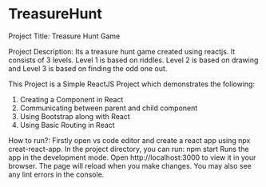 # TreasureHunt
Project Title: Treasure  Hunt Game

Project Description: Its a treasure hunt game created using reactjs. It consists of 3 levels. Level 1 is based on riddles. Level 2 is based on drawing and 
                     Level 3 is based on finding the odd one out.
                     
This Project is a Simple ReactJS Project which demonstrates the following:
 1. Creating a Component in React
 2. Communicating between parent and child component
 3. Using Bootstrap along with React
 4.  Using Basic Routing in React
 
How to run?: Firstly open vs code editor and create a react app using npx creat-react-app.
             In the project directory, you can run: npm start
             Runs the app in the development mode.
             Open http://localhost:3000 to view it in your browser.
             The page will reload when you make changes.
             You may also see any lint errors in the console.
